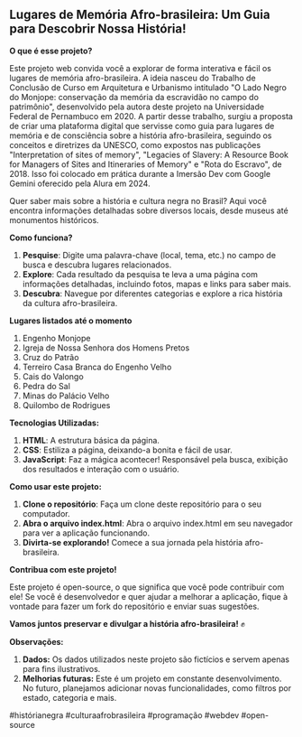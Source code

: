 ## Lugares de Memória Afro-brasileira: Um Guia para Descobrir Nossa História! ️
**O que é esse projeto?**

Este projeto web convida você a explorar de forma interativa e fácil os lugares de memória afro-brasileira. A ideia nasceu do Trabalho de Conclusão de Curso em Arquitetura e Urbanismo intitulado "O Lado Negro do Monjope: conservação da memória da escravidão no campo do patrimônio", desenvolvido pela autora deste projeto na Universidade Federal de Pernambuco em 2020. A partir desse trabalho, surgiu a proposta de criar uma plataforma digital que servisse como guia para lugares de memória e de consciência sobre a história afro-brasileira, seguindo os conceitos e diretrizes da UNESCO, como expostos nas publicações "Interpretation of sites of memory", "Legacies of Slavery: A Resource Book for Managers of Sites and Itineraries of Memory" e "Rota do Escravo", de 2018. Isso foi colocado em prática durante a Imersão Dev com Google Gemini oferecido pela Alura em 2024.

Quer saber mais sobre a história e cultura negra no Brasil? Aqui você encontra informações detalhadas sobre diversos locais, desde museus até monumentos históricos.

**Como funciona?**

1. **Pesquise**: Digite uma palavra-chave (local, tema, etc.) no campo de busca e descubra lugares relacionados.
2. **Explore**: Cada resultado da pesquisa te leva a uma página com informações detalhadas, incluindo fotos, mapas e links para saber mais.
3. **Descubra**: Navegue por diferentes categorias e explore a rica história da cultura afro-brasileira.

**Lugares listados até o momento**
1. Engenho Monjope
2. Igreja de Nossa Senhora dos Homens Pretos
3. Cruz do Patrão
4. Terreiro Casa Branca do Engenho Velho
5. Cais do Valongo
6. Pedra do Sal
7. Minas do Palácio Velho
8. Quilombo de Rodrigues

**Tecnologias Utilizadas:**

1. **HTML**: A estrutura básica da página.
2. **CSS**: Estiliza a página, deixando-a bonita e fácil de usar.
3. **JavaScript**: Faz a mágica acontecer! Responsável pela busca, exibição dos resultados e interação com o usuário.

**Como usar este projeto:**

1. **Clone o repositório**: Faça um clone deste repositório para o seu computador.
2. **Abra o arquivo index.html**: Abra o arquivo index.html em seu navegador para ver a aplicação funcionando.
3. **Divirta-se explorando!** Comece a sua jornada pela história afro-brasileira.

**Contribua com este projeto!**

Este projeto é open-source, o que significa que você pode contribuir com ele! Se você é desenvolvedor e quer ajudar a melhorar a aplicação, fique à vontade para fazer um fork do repositório e enviar suas sugestões.

**Vamos juntos preservar e divulgar a história afro-brasileira!** ✊

**Observações:**

1. **Dados:** Os dados utilizados neste projeto são fictícios e servem apenas para fins ilustrativos.
2. **Melhorias futuras:** Este é um projeto em constante desenvolvimento. No futuro, planejamos adicionar novas funcionalidades, como filtros por estado, categoria e mais.

#histórianegra #culturaafrobrasileira #programação #webdev #open-source

